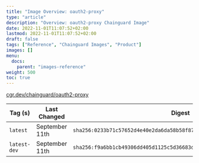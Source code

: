 ```yaml
---
title: "Image Overview: oauth2-proxy"
type: "article"
description: "Overview: oauth2-proxy Chainguard Image"
date: 2022-11-01T11:07:52+02:00
lastmod: 2022-11-01T11:07:52+02:00
draft: false
tags: ["Reference", "Chainguard Images", "Product"]
images: []
menu:
  docs:
    parent: "images-reference"
weight: 500
toc: true
---
```


[cgr.dev/chainguard/oauth2-proxy](https://github.com/chainguard-images/images/tree/main/images/oauth2-proxy)

| Tag (s)       | Last Changed   | Digest                                                                    |
|---------------|----------------|---------------------------------------------------------------------------|
|  `latest`     | September 11th | `sha256:0233b71c57652d4e40e2da6da58b58f87b982da744ae88c4f2352ec7919d95b7` |
|  `latest-dev` | September 11th | `sha256:f9a6bb1cb49306dd405d1125c5d36683decf8625a38bf5a4e6d043687e074383` |



